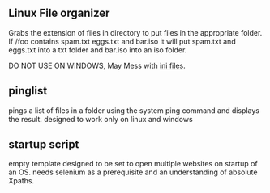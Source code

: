 <h2> Linux File organizer </h2>
<p>Grabs the extension of files in directory to put files in the appropriate folder.<br> If /foo contains spam.txt eggs.txt and bar.iso it will put spam.txt and eggs.txt into a txt folder and bar.iso into an iso folder.</p>
<p color="red">DO NOT USE ON WINDOWS, May Mess with <a href="https://www.makeuseof.com/desktop-ini-files-guide/">ini files</a>.</p>
<h2> pinglist </h2>
<p>pings a list of files in a folder using the system ping command and displays the result. designed to work only on linux and windows</p>
<h2> startup script </h2>
<p> empty template designed to be set to open multiple websites on startup of an OS. needs selenium as a prerequisite and an understanding of absolute Xpaths. </p>
